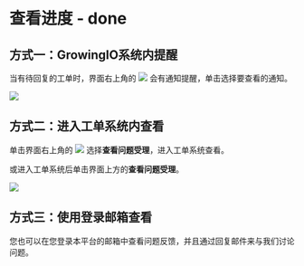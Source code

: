 # 查看进度 - done

## 方式一：GrowingIO系统内提醒

当有待回复的工单时，界面右上角的 ![](https://github.com/growingio/growingio-docs-v3/tree/d520f4a494f6c0635c83422f55c665597e79ee96/.gitbook/assets/tong-zhi.png) 会有通知提醒，单击选择要查看的通知。

![](https://github.com/growingio/growingio-docs-v3/tree/d520f4a494f6c0635c83422f55c665597e79ee96/.gitbook/assets/tu-pian%20%282%29.png)

## 方式二：进入工单系统内查看

单击界面右上角的 ![](https://github.com/growingio/growingio-docs-v3/tree/d520f4a494f6c0635c83422f55c665597e79ee96/.gitbook/assets/ke-fu.png) 选择**查看问题受理**，进入工单系统查看。

或进入工单系统后单击界面上方的**查看问题受理**。

![](https://github.com/growingio/growingio-docs-v3/tree/d520f4a494f6c0635c83422f55c665597e79ee96/.gitbook/assets/tu-pian.png)

## 方式三：使用登录邮箱查看

您也可以在您登录本平台的邮箱中查看问题反馈，并且通过回复邮件来与我们讨论问题。

